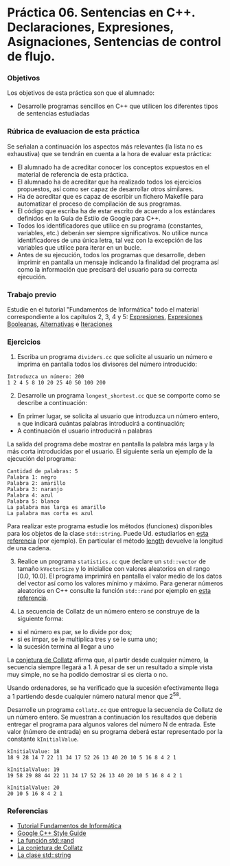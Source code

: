 # Práctica 06. Sentencias en C++. Declaraciones, Expresiones, Asignaciones, Sentencias de control de flujo. 

### Objetivos
Los objetivos de esta práctica son que el alumnado:
* Desarrolle programas sencillos en C++ que utilicen los diferentes tipos de sentencias estudiadas

### Rúbrica de evaluacion de esta práctica
Se señalan a continuación los aspectos más relevantes (la lista no es exhaustiva)
que se tendrán en cuenta a la hora de evaluar esta práctica:
* El alumnado ha de acreditar conocer los conceptos expuestos en el material de referencia de esta práctica.
* El alumnado ha de acreditar que ha realizado todos los ejercicios propuestos, así como ser capaz de desarrollar otros similares.
* Ha de acreditar que es capaz de escribir un fichero Makefile para automatizar el proceso de compilación de sus programas.
* El código que escriba ha de estar escrito de acuerdo a los estándares definidos en la Guía de Estilo de Google para C++.
* Todos los identificadores que utilice en su programa (constantes, variables, etc.) deberán ser
  siempre significativos. No utilice nunca identificadores de una única letra, tal vez con la excepción de las
  variables que utilice para iterar en un bucle.
* Antes de su ejecución, todos los programas que desarrolle, deben imprimir en pantalla un
  mensaje indicando la finalidad del programa así como la información que precisará del usuario para su correcta ejecución.

### Trabajo previo
Estudie en el tutorial "Fundamentos de Informática" todo el material correspondiente a los capítulos 2, 3,
4 y 5:
[Expresiones](http://www.minidosis.org/#/temas/Cpp.Expresiones),
[Expresiones Booleanas](http://www.minidosis.org/#/temas/Cpp.ExpresionesBooleanas),
[Alternativas](http://www.minidosis.org/#/temas/Cpp.Alternativas)
e
[Iteraciones](http://www.minidosis.org/#/temas/Cpp.Iteraciones)

### Ejercicios 
1. Escriba un programa `dividers.cc` que solicite al usuario un número e imprima en pantalla todos los
divisores del número introducido:
```
Introduzca un número: 200
1 2 4 5 8 10 20 25 40 50 100 200
```

2. Desarrolle un programa `longest_shortest.cc` que se comporte como se describe a continuación:

* En primer lugar, se solicita al usuario que introduzca un número entero, `n` que indicará cuántas palabras introducirá a continuación;
* A continuación el usuario introducirá `n` palabras

La salida del programa debe mostrar en pantalla la palabra más larga y la más corta introducidas por el usuario.
El siguiente sería un ejemplo de la ejecución del programa:

```
Cantidad de palabras: 5
Palabra 1: negro
Palabra 2: amarillo
Palabra 3: naranjo
Palabra 4: azul
Palabra 5: blanco
La palabra mas larga es amarillo
La palabra mas corta es azul
```
Para realizar este programa estudie los métodos (funciones) disponibles para los objetos de la clase
`std::string`.
Puede Ud. estudiarlos en [esta referencia](http://www.cplusplus.com/reference/string/string/) (por ejemplo).
En particular el método [length](http://www.cplusplus.com/reference/string/string/length/) devuelve la longitud de una cadena.

3. Realice un programa `statistics.cc` que declare un `std::vector` de tamaño `kVectorSize` y lo inicialice
con valores aleatorios en el rango [0.0, 10.0]. 
El programa imprimirá en pantalla el valor medio de los datos del vector así como los valores mínimo y máximo.
Para generar números aleatorios en C++ consulte la función `std::rand` por ejemplo en 
[esta referencia](https://en.cppreference.com/w/cpp/numeric/random/rand).

4. La secuencia de Collatz de un número entero se construye de la siguiente forma:
* si el número es par, se lo divide por dos;
* si es impar, se le multiplica tres y se le suma uno;
* la sucesión termina al llegar a uno

La [conjetura de Collatz](https://es.wikipedia.org/wiki/Conjetura_de_Collatz) 
afirma que, al partir desde cualquier número, la secuencia siempre llegará a 1. 
A pesar de ser un resultado a simple vista muy simple, no se ha podido demostrar si es cierta o no.

Usando ordenadores, se ha verificado que la sucesión efectivamente llega a 1 partiendo desde cualquier número natural menor que 2<sup>58</sup>.

Desarrolle un programa `collatz.cc` que entregue la secuencia de Collatz de un número entero.
Se muestran a continuación los resultados que debería entregar el programa para algunos valores del número N
de entrada.
Este valor (número de entrada) en su programa deberá estar representado por la constante `kInitialValue`.

```
kInitialValue: 18
18 9 28 14 7 22 11 34 17 52 26 13 40 20 10 5 16 8 4 2 1
```
```
kInitialValue: 19
19 58 29 88 44 22 11 34 17 52 26 13 40 20 10 5 16 8 4 2 1
```
```
kInitialValue: 20
20 10 5 16 8 4 2 1
```

### Referencias
* [Tutorial Fundamentos de Informática](http://www.minidosis.org/#/cursos/FI)
* [Google C++ Style Guide](https://google.github.io/styleguide/cppguide.html)
* [La función std::rand](https://en.cppreference.com/w/cpp/numeric/random/rand)
* [La conjetura de Collatz](https://es.wikipedia.org/wiki/Conjetura_de_Collatz) 
* [La clase std::string](http://www.cplusplus.com/reference/string/string/)

